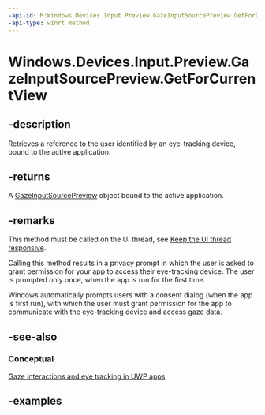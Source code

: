 ```yaml
---
-api-id: M:Windows.Devices.Input.Preview.GazeInputSourcePreview.GetForCurrentView
-api-type: winrt method
---
```


<!-- Method syntax.
public GazeInputSourcePreview GazeInputSourcePreview.GetForCurrentView()
-->

# Windows.Devices.Input.Preview.GazeInputSourcePreview.GetForCurrentView

## -description

Retrieves a reference to the user identified by an eye-tracking device, bound to the active application.

## -returns

A [GazeInputSourcePreview](gazeinputsourcepreview_getforcurrentview_1363600702.md) object bound to the active application.

## -remarks

This method must be called on the UI thread, see [Keep the UI thread responsive](https://docs.microsoft.com/windows/uwp/debug-test-perf/keep-the-ui-thread-responsive).

Calling this method results in a privacy prompt in which the user is asked to grant permission for your app to access their eye-tracking device. The user is prompted only once, when the app is run for the first time.

Windows automatically prompts users with a consent dialog (when the app is first run), with which the user must grant permission for the app to communicate with the eye-tracking device and access gaze data.

## -see-also

### Conceptual

[Gaze interactions and eye tracking in UWP apps](https://docs.microsoft.com/windows/uwp/design/input/gaze-interactions)

## -examples

